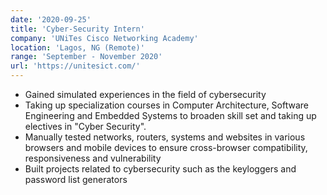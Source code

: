 ```yaml
---
date: '2020-09-25'
title: 'Cyber-Security Intern'
company: 'UNiTes Cisco Networking Academy'
location: 'Lagos, NG (Remote)'
range: 'September - November 2020'
url: 'https://unitesict.com/'
---
```


- Gained simulated experiences in the field of cybersecurity
- Taking up specialization courses in Computer Architecture, Software Engineering and Embedded Systems to broaden skill set and taking up electives in "Cyber Security".
- Manually tested networks, routers, systems and websites in various browsers and mobile devices to ensure cross-browser compatibility, responsiveness and vulnerability
- Built projects related to cybersecurity such as the keyloggers and password list generators
